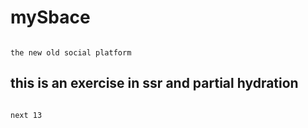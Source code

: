 # mySbace

```

the new old social platform

```

## this is an exercise in ssr and partial hydration

```

next 13

```

